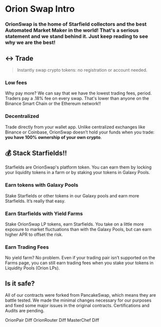 # Orion Swap Intro

### OrionSwap is the home of Starfield collectors and the best Automated Market Maker in the world! That's a serious statement and we stand behind it. Just keep reading to see why we are the best!

## ↔️ Trade

> Instantly swap crypto tokens: no registration or account needed.

### Low fees

Why pay more? We can say that we have the lowest trading fees, period. Traders pay a .18% fee on every swap. That's lower than anyone on the Binance Smart Chain or the Ethereum network!!

### Decentralized

Trade directly from your wallet app. Unlike centralized exchanges like Binance or Coinbase, OrionSwap doesn’t hold your funds when you trade: **you have 100% ownership of your own crypto**.

## 💰 Stack Starfields!!

Starfields are OrionSwap's platform token. You can earn them by locking your liquidity tokens in a farm or by staking your tokens in Galaxy Pools.

### Earn tokens with Galaxy Pools

Stake Starfields or other tokens in our Galaxy pools and earn more Starfields. It’s really that easy.

### Earn Starfields with Yield Farms

Stake OrionSwap LP tokens, earn Starfields. You take on a little more exposure to market fluctuations than with the Galaxy Pools, but can earn higher APR to offset the risk.

### Earn Trading Fees

No yield farm? No problem. Even if your trading pair isn’t supported on the Farms page, you can still earn trading fees when you stake your tokens in Liquidity Pools \(Orion LPs\).

## Is it safe?

All of our contracts were forked from PancakeSwap, which means they are battle tested. We made the minimal changes necessary for our purposes and fixed some major issues in the original contracts. Certifications and Audits are pending.

OrionPair Diff OrionRouter Diff MasterChef Diff

